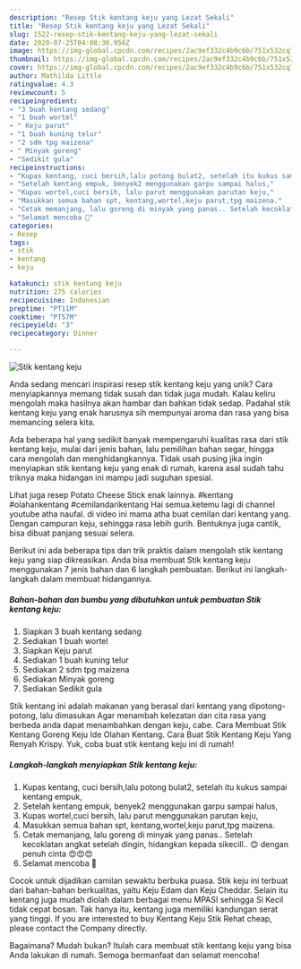 ```yaml
---
description: "Resep Stik kentang keju yang Lezat Sekali"
title: "Resep Stik kentang keju yang Lezat Sekali"
slug: 1522-resep-stik-kentang-keju-yang-lezat-sekali
date: 2020-07-25T04:08:36.956Z
image: https://img-global.cpcdn.com/recipes/2ac9ef332c4b9c6b/751x532cq70/stik-kentang-keju-foto-resep-utama.jpg
thumbnail: https://img-global.cpcdn.com/recipes/2ac9ef332c4b9c6b/751x532cq70/stik-kentang-keju-foto-resep-utama.jpg
cover: https://img-global.cpcdn.com/recipes/2ac9ef332c4b9c6b/751x532cq70/stik-kentang-keju-foto-resep-utama.jpg
author: Mathilda Little
ratingvalue: 4.3
reviewcount: 5
recipeingredient:
- "3 buah kentang sedang"
- "1 buah wortel"
- " Keju parut"
- "1 buah kuning telur"
- "2 sdm tpg maizena"
- " Minyak goreng"
- "Sedikit gula"
recipeinstructions:
- "Kupas kentang, cuci bersih,lalu potong bulat2, setelah itu kukus sampai kentang empuk,"
- "Setelah kentang empuk, benyek2 menggunakan garpu sampai halus,"
- "Kupas wortel,cuci bersih, lalu parut menggunakan parutan keju,"
- "Masukkan semua bahan spt, kentang,wortel,keju parut,tpg maizena."
- "Cetak memanjang, lalu goreng di minyak yang panas.. Setelah kecoklatan angkat setelah dingin, hidangkan kepada sikecill.. 😊 dengan penuh cinta 😍😍😍"
- "Selamat mencoba 🤩"
categories:
- Resep
tags:
- stik
- kentang
- keju

katakunci: stik kentang keju 
nutrition: 275 calories
recipecuisine: Indonesian
preptime: "PT11M"
cooktime: "PT57M"
recipeyield: "3"
recipecategory: Dinner

---
```



![Stik kentang keju](https://img-global.cpcdn.com/recipes/2ac9ef332c4b9c6b/751x532cq70/stik-kentang-keju-foto-resep-utama.jpg)

Anda sedang mencari inspirasi resep stik kentang keju yang unik? Cara menyiapkannya memang tidak susah dan tidak juga mudah. Kalau keliru mengolah maka hasilnya akan hambar dan bahkan tidak sedap. Padahal stik kentang keju yang enak harusnya sih mempunyai aroma dan rasa yang bisa memancing selera kita.

Ada beberapa hal yang sedikit banyak mempengaruhi kualitas rasa dari stik kentang keju, mulai dari jenis bahan, lalu pemilihan bahan segar, hingga cara mengolah dan menghidangkannya. Tidak usah pusing jika ingin menyiapkan stik kentang keju yang enak di rumah, karena asal sudah tahu triknya maka hidangan ini mampu jadi suguhan spesial.

Lihat juga resep Potato Cheese Stick enak lainnya. #kentang #olahankentang #cemilandarikentang Hai semua.ketemu lagi di channel youtube atha naufal. di video ini mama atha buat cemilan dari kentang yang. Dengan campuran keju, sehingga rasa lebih gurih. Bentuknya juga cantik, bisa dibuat panjang sesuai selera.


Berikut ini ada beberapa tips dan trik praktis dalam mengolah stik kentang keju yang siap dikreasikan. Anda bisa membuat Stik kentang keju menggunakan 7 jenis bahan dan 6 langkah pembuatan. Berikut ini langkah-langkah dalam membuat hidangannya.

<!--inarticleads1-->

##### Bahan-bahan dan bumbu yang dibutuhkan untuk pembuatan Stik kentang keju:

1. Siapkan 3 buah kentang sedang
1. Sediakan 1 buah wortel
1. Siapkan  Keju parut
1. Sediakan 1 buah kuning telur
1. Sediakan 2 sdm tpg maizena
1. Sediakan  Minyak goreng
1. Sediakan Sedikit gula


Stik kentang ini adalah makanan yang berasal dari kentang yang dipotong-potong, lalu dimasukan Agar menambah kelezatan dan cita rasa yang berbeda anda dapat menambahkan dengan keju, cabe. Cara Membuat Stik Kentang Goreng Keju Ide Olahan Kentang. Cara Buat Stik Kentang Keju Yang Renyah Krispy. Yuk, coba buat stik kentang keju ini di rumah! 

<!--inarticleads2-->

##### Langkah-langkah menyiapkan Stik kentang keju:

1. Kupas kentang, cuci bersih,lalu potong bulat2, setelah itu kukus sampai kentang empuk,
1. Setelah kentang empuk, benyek2 menggunakan garpu sampai halus,
1. Kupas wortel,cuci bersih, lalu parut menggunakan parutan keju,
1. Masukkan semua bahan spt, kentang,wortel,keju parut,tpg maizena.
1. Cetak memanjang, lalu goreng di minyak yang panas.. Setelah kecoklatan angkat setelah dingin, hidangkan kepada sikecill.. 😊 dengan penuh cinta 😍😍😍
1. Selamat mencoba 🤩


Cocok untuk dijadikan camilan sewaktu berbuka puasa. Stik keju ini terbuat dari bahan-bahan berkualitas, yaitu Keju Edam dan Keju Cheddar. Selain itu kentang juga mudah diolah dalam berbagai menu MPASI sehingga Si Kecil tidak cepat bosan. Tak hanya itu, kentang juga memiliki kandungan serat yang tinggi. If you are interested to buy Kentang Keju Stik Rehat cheap, please contact the Company directly. 

Bagaimana? Mudah bukan? Itulah cara membuat stik kentang keju yang bisa Anda lakukan di rumah. Semoga bermanfaat dan selamat mencoba!

